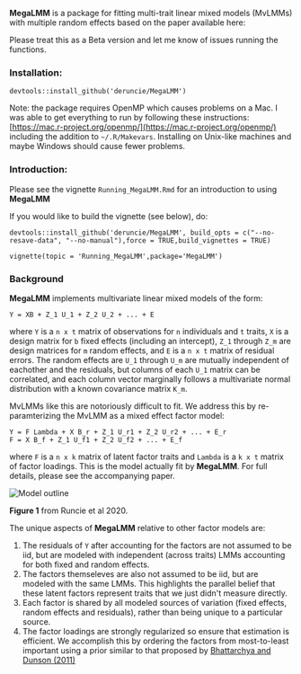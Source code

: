 **MegaLMM** is a package for fitting multi-trait linear mixed models (MvLMMs) with multiple random effects based on the paper available here: 
    
Please treat this as a Beta version and let me know of issues running the functions.    


### Installation:
```{r}
devtools::install_github('deruncie/MegaLMM')
```


Note: the package requires OpenMP which causes problems on a Mac. I was able to get everything to run by following these instructions: [https://mac.r-project.org/openmp/](https://mac.r-project.org/openmp/) including the addition to `~/.R/Makevars`. Installing on Unix-like machines and maybe Windows should cause fewer problems.


### Introduction:
Please see the vignette `Running_MegaLMM.Rmd` for an introduction to using **MegaLMM**

If you would like to build the vignette (see below), do:

```{r}
devtools::install_github('deruncie/MegaLMM', build_opts = c("--no-resave-data", "--no-manual"),force = TRUE,build_vignettes = TRUE)
```

```{r}
vignette(topic = 'Running_MegaLMM',package='MegaLMM')
```

### Background

**MegaLMM** implements multivariate linear mixed models of the form: 

```
Y = XB + Z_1 U_1 + Z_2 U_2 + ... + E
```

where `Y` is a `n x t` matrix of observations for `n` individuals and `t` traits, `X` is a design matrix for `b` fixed effects (including an intercept), `Z_1` through `Z_m` are design matrices for `m` random effects, and `E` is a `n x t` matrix of residual errors. The random effects are `U_1` through `U_m` are mutually independent of eachother and the residuals, but columns of each `U_1` matrix can be correlated, and each column vector marginally follows a multivariate normal distribution with a known covariance matrix `K_m`. 

MvLMMs like this are notoriously difficult to fit. We address this by re-paramterizing the MvLMM as a mixed effect factor model:

```
Y = F Lambda + X B_r + Z_1 U_r1 + Z_2 U_r2 + ... + E_r
F = X B_f + Z_1 U_f1 + Z_2 U_f2 + ... + E_f
```

where `F` is a `n x k` matrix of latent factor traits and `Lambda` is a `k x t` matrix of factor loadings. This is the model actually fit by **MegaLMM**. For full details, please see the accompanying paper.

![Model outline](misc/Conceptual_model_v4.png)

**Figure 1** from Runcie et al 2020.

The unique aspects of **MegaLMM** relative to other factor models are:

1. The residuals of `Y` after accounting for the factors are not assumed to be iid, but are modeled with independent (across traits) LMMs accounting for both fixed and random effects.
2. The factors themseleves are also not assumed to be iid, but are modeled with the same LMMs. This highlights the parallel belief that these latent factors represent traits that we just didn't measure directly.
3. Each factor is shared by all modeled sources of variation (fixed effects, random effects and residuals), rather than being unique to a particular source.
4. The factor loadings are strongly regularized so ensure that estimation is efficient. We accomplish this by ordering the factors from most-to-least important using a prior similar to that proposed by [Bhattarchya and Dunson (2011)](https://pubmed.ncbi.nlm.nih.gov/23049129/)

